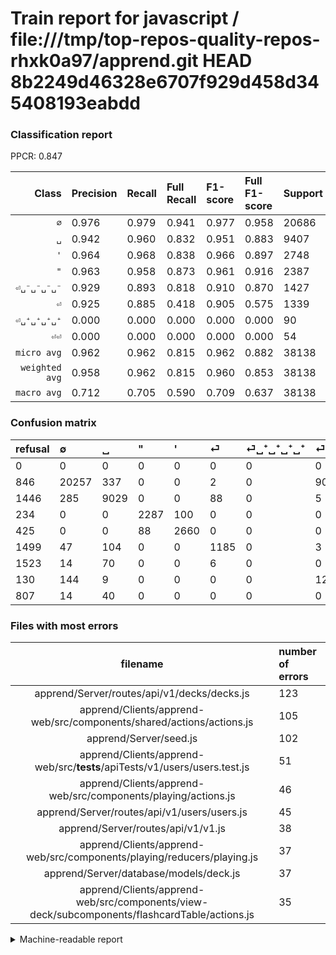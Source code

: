 # Train report for javascript / file:///tmp/top-repos-quality-repos-rhxk0a97/apprend.git HEAD 8b2249d46328e6707f929d458d345408193eabdd

### Classification report

PPCR: 0.847

| Class | Precision | Recall | Full Recall | F1-score | Full F1-score | Support | Full Support | PPCR |
|------:|:----------|:-------|:------------|:---------|:---------|:--------|:-------------|:-----|
| `∅` | 0.976| 0.979| 0.941| 0.977| 0.958| 20686| 21532| 0.961 |
| `␣` | 0.942| 0.960| 0.832| 0.951| 0.883| 9407| 10853| 0.867 |
| `'` | 0.964| 0.968| 0.838| 0.966| 0.897| 2748| 3173| 0.866 |
| `"` | 0.963| 0.958| 0.873| 0.961| 0.916| 2387| 2621| 0.911 |
| `⏎␣⁻␣⁻␣⁻␣⁻` | 0.929| 0.893| 0.818| 0.910| 0.870| 1427| 1557| 0.917 |
| `⏎` | 0.925| 0.885| 0.418| 0.905| 0.575| 1339| 2838| 0.472 |
| `⏎␣⁺␣⁺␣⁺␣⁺` | 0.000| 0.000| 0.000| 0.000| 0.000| 90| 1613| 0.056 |
| `⏎⏎` | 0.000| 0.000| 0.000| 0.000| 0.000| 54| 861| 0.063 |
| `micro avg` | 0.962| 0.962| 0.815| 0.962| 0.882| 38138| 45048| 0.847 |
| `weighted avg` | 0.958| 0.962| 0.815| 0.960| 0.853| 38138| 45048| 0.847 |
| `macro avg` | 0.712| 0.705| 0.590| 0.709| 0.637| 38138| 45048| 0.847 |

### Confusion matrix

|refusal|  ∅| ␣| "| '| ⏎| ⏎␣⁺␣⁺␣⁺␣⁺| ⏎␣⁻␣⁻␣⁻␣⁻| ⏎⏎| 
|:---|:---|:---|:---|:---|:---|:---|:---|:---|
|0 |0 |0 |0 |0 |0 |0 |0 |0 |
|846 |20257 |337 |0 |0 |2 |0 |90 |0 |
|1446 |285 |9029 |0 |0 |88 |0 |5 |0 |
|234 |0 |0 |2287 |100 |0 |0 |0 |0 |
|425 |0 |0 |88 |2660 |0 |0 |0 |0 |
|1499 |47 |104 |0 |0 |1185 |0 |3 |0 |
|1523 |14 |70 |0 |0 |6 |0 |0 |0 |
|130 |144 |9 |0 |0 |0 |0 |1274 |0 |
|807 |14 |40 |0 |0 |0 |0 |0 |0 |

### Files with most errors

| filename | number of errors|
|:----:|:-----|
| apprend/Server/routes/api/v1/decks/decks.js | 123 |
| apprend/Clients/apprend-web/src/components/shared/actions/actions.js | 105 |
| apprend/Server/seed.js | 102 |
| apprend/Clients/apprend-web/src/__tests__/apiTests/v1/users/users.test.js | 51 |
| apprend/Clients/apprend-web/src/components/playing/actions.js | 46 |
| apprend/Server/routes/api/v1/users/users.js | 45 |
| apprend/Server/routes/api/v1/v1.js | 38 |
| apprend/Clients/apprend-web/src/components/playing/reducers/playing.js | 37 |
| apprend/Server/database/models/deck.js | 37 |
| apprend/Clients/apprend-web/src/components/view-deck/subcomponents/flashcardTable/actions.js | 35 |

<details>
    <summary>Machine-readable report</summary>
```json
{
  "cl_report": {"\"": {"f1-score": 0.9605207895842083, "precision": 0.9629473684210527, "recall": 0.9581064097193129, "support": 2387}, "\u0027": {"f1-score": 0.9658678286129266, "precision": 0.9637681159420289, "recall": 0.9679767103347889, "support": 2748}, "macro avg": {"f1-score": 0.7086755492629306, "precision": 0.7122086154234615, "recall": 0.7053665589419866, "support": 38138}, "micro avg": {"f1-score": 0.962085059520688, "precision": 0.962085059520688, "recall": 0.962085059520688, "support": 38138}, "weighted avg": {"f1-score": 0.96019907455968, "precision": 0.9584184944801281, "recall": 0.962085059520688, "support": 38138}, "\u2205": {"f1-score": 0.9774893237146235, "precision": 0.9757237127306007, "recall": 0.9792613361693899, "support": 20686}, "\u23ce": {"f1-score": 0.9045801526717557, "precision": 0.9250585480093677, "recall": 0.8849887976101568, "support": 1339}, "\u23ce\u23ce": {"f1-score": 0.0, "precision": 0.0, "recall": 0.0, "support": 54}, "\u23ce\u2423\u207a\u2423\u207a\u2423\u207a\u2423\u207a": {"f1-score": 0.0, "precision": 0.0, "recall": 0.0, "support": 90}, "\u23ce\u2423\u207b\u2423\u207b\u2423\u207b\u2423\u207b": {"f1-score": 0.9103251161128975, "precision": 0.9285714285714286, "recall": 0.8927820602662929, "support": 1427}, "\u2423": {"f1-score": 0.9506211834070332, "precision": 0.941599749713213, "recall": 0.959817157435952, "support": 9407}},
  "cl_report_full": {"\"": {"f1-score": 0.9155324259407527, "precision": 0.9629473684210527, "recall": 0.8725677222434185, "support": 2621}, "\u0027": {"f1-score": 0.8966795887409404, "precision": 0.9637681159420289, "recall": 0.8383233532934131, "support": 3173}, "macro avg": {"f1-score": 0.6373536907253367, "precision": 0.7122086154234615, "recall": 0.5899250659009553, "support": 45048}, "micro avg": {"f1-score": 0.8821676724448826, "precision": 0.962085059520688, "recall": 0.8145089682116853, "support": 45048}, "weighted avg": {"f1-score": 0.853439812517823, "precision": 0.9075095059537547, "recall": 0.8145089682116853, "support": 45048}, "\u2205": {"f1-score": 0.9579363015156173, "precision": 0.9757237127306007, "recall": 0.9407858071707227, "support": 21532}, "\u23ce": {"f1-score": 0.5753823743627093, "precision": 0.9250585480093677, "recall": 0.4175475687103594, "support": 2838}, "\u23ce\u23ce": {"f1-score": 0.0, "precision": 0.0, "recall": 0.0, "support": 861}, "\u23ce\u2423\u207a\u2423\u207a\u2423\u207a\u2423\u207a": {"f1-score": 0.0, "precision": 0.0, "recall": 0.0, "support": 1613}, "\u23ce\u2423\u207b\u2423\u207b\u2423\u207b\u2423\u207b": {"f1-score": 0.8699214749061114, "precision": 0.9285714285714286, "recall": 0.8182402055234426, "support": 1557}, "\u2423": {"f1-score": 0.883377360336562, "precision": 0.941599749713213, "recall": 0.8319358702662858, "support": 10853}},
  "ppcr": 0.8466080625110993
}
```
</details>
